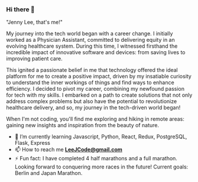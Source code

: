 ### Hi there 👋

<!--
**CodeJellee/CodeJellee** is a ✨ _special_ ✨ repository because its `README.md` (this file) appears on your GitHub profile.

Here are some ideas to get you started:

- 🔭 I’m currently working on ...
- 🌱 I’m currently learning ...
- 👯 I’m looking to collaborate on ...
- 🤔 I’m looking for help with ...
- 💬 Ask me about ...
- 📫 How to reach me: ...
- 😄 Pronouns: ...
- ⚡ Fun fact: ...
-->


"Jenny Lee, that's me!"

My journey into the tech world began with a career change. I initially worked as a Physician Assistant, committed to delivering equity in an evolving healthcare system. During this time, I witnessed firsthand the incredible impact of innovative software and devices: from saving lives to improving patient care.

This ignited a passionate belief in me that technology offered the ideal platform for me to create a positive impact, driven by my insatiable curiosity to understand the inner workings of things and find ways to enhance efficiency. I decided to pivot my career, combining my newfound passion for tech with my skills. I embarked on a path to create solutions that not only address complex problems but also have the potential to revolutionize healthcare delivery, and so, my journey in the tech-driven world began!

When I'm not coding, you'll find me exploring and hiking in remote areas: gaining new insights and inspiration from the beauty of nature.

- 🌱 I’m currently learning Javascript, Python, React, Redux, PostgreSQL, Flask, Express
- 📫 How to reach me **LeeJCode@gmail.com**
- ⚡ Fun fact: I have completed 4 half marathons and a full marathon. Looking forward to conquering more races in the future! Current goals: Berlin and Japan Marathon.
